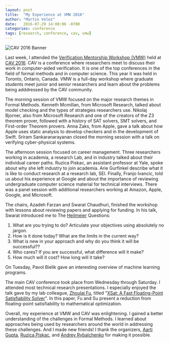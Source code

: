 ```yaml
---
layout: post
title:  "My Experience at VMW 2016"
author: "Martin Velez"
date:   2016-07-29 14:00:06 -0700
categories: conference
tags: [research, conference, cav, vmw]
---
```


![CAV 2016 Banner]({{site.url}}{{site.baseurl}}/images/cav2016.png)

Last week, I attended the [Verification Mentorship Workshop
(VMW)](http://i-cav.org/2016/vmw/) held at [CAV 2016](http://i-cav.org/2016/).
CAV is a conference where researchers meet to discuss their work in
computer-aided verification.  It is one of the top conferences in the field of
formal methods and in computer science.  This year it was held in Toronto,
Ontario, Canada.  VMW is a full-day workshop where graduate students meet junior
and senior researchers and learn about the problems being adddressed by the CAV
community.

The morning session of VMW focused on the major research themes in Formal
Methods.  Kenneth Mcmillan, from Microsoft Research, talked about model checking
and the types of strategies researchers use.  Nikolaj Bjorner, also from
Microsoft Research and one of the creators of the Z3 theorem prover, followed
with a history of SAT solvers, SMT solvers, and First-order Theorem provers.
Anna Zaks, from Apple, gave a talk about how Apple uses static analysis to
develop checkers and in the development of Swift.  Sriram Sankaranarayanan
closed the morning session with a talk on verifying cyber-physical systems. 

The afternoon session focused on career management.  Three researchers working
in academia, a research Lab, and in industry talked about their individual
career paths.  Ruzica Piskac, an assistant professor at Yale, spoke about why
she left industry to join academia.  Arie Gurfinkel describe what it is like to
conduct research at a research lab, SEI.  Finally, Franjo Ivancic, told us about
his experience at Google and about the importance of reviewing undergraduate
computer science material for technical interviews.  There was a panel session
with additional researchers working at Amazon, Apple, Google, and Microsoft.

The chairs, Azadeh Farzan and Swarat Chaudhuri, finished the workshop with
lessons about reviewing papers and applying for funding.  In his talk, Swarat
introduced me to The
[Heilmeier](https://en.wikipedia.org/wiki/George_H._Heilmeier) Questions:

1. What are you trying to do? Articulate your objectives using absolutely no jargon.
2. How is it done today?  What are the limits in the current way?
3. What is new in your approach and why do you think it will be successful??
4. Who cares?  If you are successful, what difference will it make?
5. How much will it cost?  How long will it take?

On Tuesday, Pavol Bielik gave an interesting overview of machine learning
programs. 
  
The main CAV conference took place from Wednesday through Saturday.  I attended
most technical research presentations.  I especially enjoyed the talk gave by my
lab colleague, [Zhoulai Fu](http://zhoulaifu.com/), titled "[XSat: A Fast
Floating-Point Satisfiability
Solver](http://zhoulaifu.com/wp-content/papercite-data/pdf/xsat.pdf)".  In this
paper, Fu and Su present a reduction from floating-point satisfiability to
mathematical optimization.

Overall, my experience at VMW and CAV was enlightening.  I gained a better
understanding of the challenges in Formal Methods.  I learned about approaches
being used by researchers around the world in addressing these challenges.  And
I made new friends!  I thank the organizers, [Aarti
Gupta](http://www.cs.princeton.edu/~aartig/), [Ruzica
Piskac](http://www.cs.yale.edu/homes/piskac/), and [Andrey
Rybalchenko](https://www.microsoft.com/en-us/research/people/rybal/) for making
it possible.
